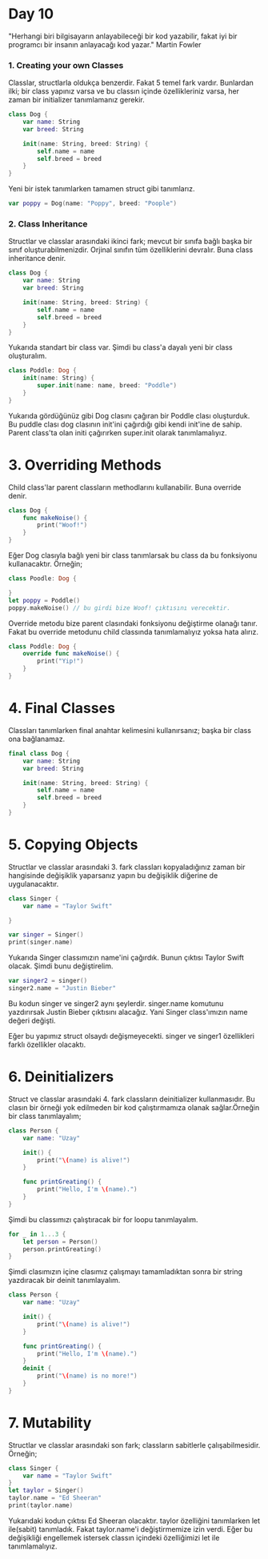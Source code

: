 # Day 10
"Herhangi biri bilgisayarın anlayabileceği bir kod yazabilir, fakat iyi bir programcı bir insanın anlayacağı kod yazar." Martin Fowler
### 1. Creating your own Classes
Classlar, structlarla oldukça benzerdir. Fakat 5 temel fark vardır. Bunlardan ilki; bir class yapınız varsa ve bu classın içinde özellikleriniz varsa, her zaman bir initializer tanımlamanız gerekir.
```swift
class Dog {
    var name: String
    var breed: String

    init(name: String, breed: String) {
        self.name = name
        self.breed = breed
    }
}
```
Yeni bir istek tanımlarken tamamen struct gibi tanımlarız.
```swift
var poppy = Dog(name: "Poppy", breed: "Poople")
```

### 2. Class Inheritance
Structlar ve classlar arasındaki ikinci fark; mevcut bir sınıfa bağlı başka bir sınıf oluşturabilmenizdir. Orjinal sınıfın tüm özelliklerini devralır. Buna class inheritance denir.
```swift
class Dog {
    var name: String
    var breed: String

    init(name: String, breed: String) {
        self.name = name
        self.breed = breed
    }
}
``` 
Yukarıda standart bir class var. Şimdi bu class'a dayalı yeni bir class oluşturalım.
```swift
class Poddle: Dog {
    init(name: String) {
        super.init(name: name, breed: "Poddle")
    }
}
```
Yukarıda gördüğünüz gibi Dog clasını çağıran bir Poddle clası oluşturduk. Bu puddle clası dog clasının init'ini çağırdığı gibi kendi init'ine de sahip. Parent class'ta olan initi çağırırken super.init olarak tanımlamalıyız.

# 3. Overriding Methods
Child class'lar parent classların methodlarını kullanabilir. Buna override denir.
```swift
class Dog {
    func makeNoise() {
        print("Woof!")
    }
}
```
Eğer Dog clasıyla bağlı yeni bir class tanımlarsak bu class da bu fonksiyonu kullanacaktır. Örneğin;
```swift
class Poodle: Dog {

}
let poppy = Poddle()
poppy.makeNoise() // bu girdi bize Woof! çıktısını verecektir.
```

Override metodu bize parent clasındaki fonksiyonu değiştirme olanağı tanır. Fakat bu override metodunu child classında tanımlamalıyız yoksa hata alırız.
```swift
class Poddle: Dog {
    override func makeNoise() {
        print("Yip!")
    }
}
```
# 4. Final Classes
Classları tanımlarken final anahtar kelimesini kullanırsanız; başka bir class ona bağlanamaz. 
```swift
final class Dog {
    var name: String
    var breed: String

    init(name: String, breed: String) {
        self.name = name
        self.breed = breed
    }
}
```
# 5. Copying Objects
Structlar ve classlar arasındaki 3. fark classları kopyaladığınız zaman bir hangisinde değişiklik yaparsanız yapın bu değişiklik diğerine de uygulanacaktır.
```swift
class Singer {
    var name = "Taylor Swift"

}
```
```swift
var singer = Singer()
print(singer.name)
```
Yukarıda Singer classımızın name'ini çağırdık. Bunun çıktısı Taylor Swift olacak. Şimdi bunu değiştirelim.

```swift
var singer2 = singer()
singer2.name = "Justin Bieber"
```
Bu kodun singer ve singer2 aynı şeylerdir. singer.name komutunu yazdırırsak Justin Bieber çıktısını alacağız. Yani Singer class'ımızın name değeri değişti.

Eğer bu yapımız struct olsaydı değişmeyecekti. singer ve singer1 özellikleri farklı özellikler olacaktı.

# 6. Deinitializers
Struct ve classlar arasındaki 4. fark classların deinitializer kullanmasıdır. Bu clasın bir örneği yok edilmeden bir kod çalıştırmamıza olanak sağlar.Örneğin bir class tanımlayalım;
```swift
class Person {
    var name: "Uzay"

    init() {
        print("\(name) is alive!")
    }

    func printGreating() {
        print("Hello, I'm \(name).")
    }
}
```
Şimdi bu classımızı çalıştıracak bir for loopu tanımlayalım.
```swift
for _ in 1...3 {
    let person = Person()
    person.printGreating()
}
```
Şimdi clasımızın içine clasımız çalışmayı tamamladıktan sonra bir string yazdıracak bir deinit tanımlayalım.
```swift
class Person {
    var name: "Uzay"

    init() {
        print("\(name) is alive!")
    }

    func printGreating() {
        print("Hello, I'm \(name).")
    }
    deinit {
        print("\(name) is no more!")
    }
}
```

# 7. Mutability
Structlar ve classlar arasındaki son fark; classların sabitlerle çalışabilmesidir. Örneğin;

```swift
class Singer {
    var name = "Taylor Swift"
}
let taylor = Singer()
taylor.name = "Ed Sheeran"
print(taylor.name)
```
Yukarıdaki kodun çıktısı Ed Sheeran olacaktır. taylor özelliğini tanımlarken let ile(sabit) tanımladık. Fakat taylor.name'i değiştirmemize izin verdi. Eğer bu değişikliği engellemek istersek classın içindeki özelliğimizi let ile tanımlamalıyız.
